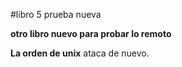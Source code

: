 #libro 5 prueba nueva

**otro libro nuevo para probar lo remoto**

**La orden de unix** ataca de nuevo.